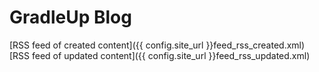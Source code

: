 # GradleUp Blog

[RSS feed of created content]({{ config.site_url }}feed_rss_created.xml)
[RSS feed of updated content]({{ config.site_url }}feed_rss_updated.xml)


